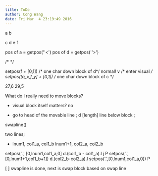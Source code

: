 ```yaml
---
title: ToDo
author: Cong Wang
date: Fri Mar  4 23:19:49 2016
---
```


a      b

c      d
e      f 


pos of a = getpos(''<')
pos of d = getpos(''>')

/*  */


setpos(f + [0,1]) /* one char down block of d*/
normal! v      /* enter visual */
setpos([a_x,f_y] + [0,1]) /* one char down block of c */

27,6
29,5


What do I really need to move blocks?

* visual block itself matters? no

* 
  go to head of the movable line ;
  d [length] line below block ;

  
swapline()

two lines;
* lnum1, col1_a, col1_b
  lnum1+1, col2_a, col2_b

setpos('.', [0,lnum1,col1_a,0]
d.(col1_b - col1_a).l
j
P
setpos('.',[0,lnum1+1,col1_b+1])
d.(col2_b-col2_a).l
setpos('.',[0,lnum1,col1_a,0])
P

[ ] swapline is done, next is swap block based on swap line
